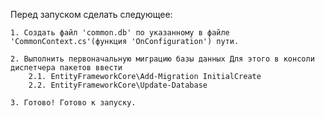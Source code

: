 Перед запуском сделать следующее:

	1. Создать файл 'common.db' по указанному в файле 'CommonContext.cs'(функция 'OnConfiguration') пути.

	2. Выполнить первоначальную миграцию базы данных Для этого в консоли диспетчера пакетов ввести
		2.1. EntityFrameworkCore\Add-Migration InitialCreate
		2.2. EntityFrameworkCore\Update-Database

	3. Готово! Готово к запуску.

